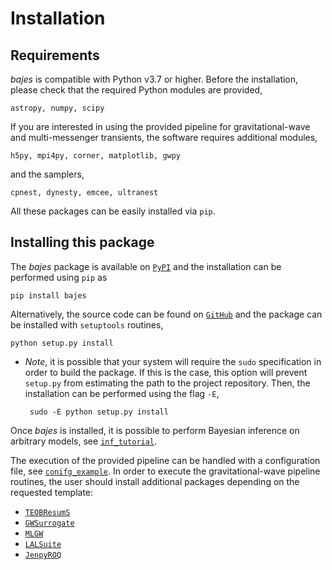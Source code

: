 # Installation

## Requirements

*bajes* is compatible with Python v3.7 or higher.
Before the installation, please check that the required Python modules are provided,

    astropy, numpy, scipy

If you are interested in using the provided pipeline for gravitational-wave and multi-messenger
transients, the software requires additional modules,

    h5py, mpi4py, corner, matplotlib, gwpy

and the samplers,

    cpnest, dynesty, emcee, ultranest

All these packages can be easily installed via `pip`.

## Installing this package

The *bajes* package is available on [`PyPI`](https://pypi.org/project/bajes/) and the installation can be performed using `pip` as

    pip install bajes

Alternatively, the source code can be found on [`GitHub`](https://github.com/matteobreschi/bajes)
and the package can be installed with `setuptools` routines,

    python setup.py install

 * *Note*, it is possible that your system will require the `sudo` specification
    in order to build the package. If this is the case, this option will prevent `setup.py` from estimating
    the path to the project repository. Then, the installation can be performed using the flag `-E`,

        sudo -E python setup.py install

Once *bajes* is installed, it is possible to perform Bayesian inference on arbitrary models,
see [`inf_tutorial`](https://github.com/matteobreschi/bajes/tree/release/v1.0.0/docs/inf_tutorial.ipynb).

The execution of the provided pipeline can be handled with a configuration file,
see [`conifg_example`](https://github.com/matteobreschi/bajes/tree/release/v1.0.0/docs/conifg_example.ini).
In order to execute the gravitational-wave pipeline routines,
the user should install additional packages depending on the requested template:
* [`TEOBResumS`](https://bitbucket.org/eob_ihes/teobresums)
* [`GWSurrogate`](https://pypi.org/project/gwsurrogate/)
* [`MLGW`](https://pypi.org/project/mlgw/)
* [`LALSuite`](https://lscsoft.docs.ligo.org/lalsuite/)
* [`JenpyROQ`](https://github.com/gcarullo/JenpyROQ)
